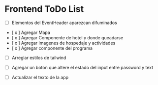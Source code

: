 # Frontend ToDo List

- [ ] Elementos del EventHeader aparezcan difuminados
- [ x ] Agregar Mapa
- [ x ] Agregar Componente de hotel y donde queadarse
- [ x ] Agregar imagenes de hospedaje y actividades
- [ x ] Agregar componente del programa
- [ ] Arreglar estilos de tailwind
- [ ] Agregar un boton que altere el estado del input entre password y text
- [ ] Actualizar el texto de la app

